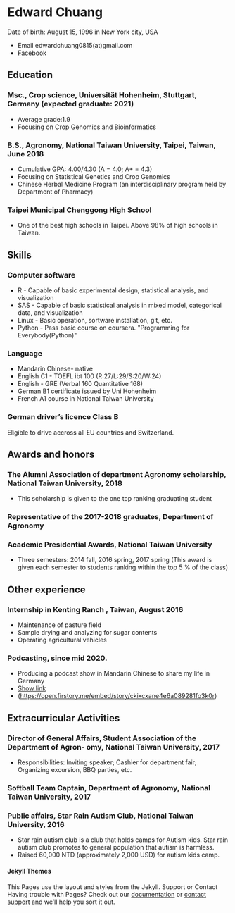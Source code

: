 # Edward Chuang
Date of birth: August 15, 1996 in New York city, USA

- Email edwardchuang0815(at)gmail.com
- [Facebook](https://www.facebook.com/edwardchuang0815)

## Education

### Msc., Crop science, Universität Hohenheim, Stuttgart, Germany (expected graduate: 2021)
- Average grade:1.9
- Focusing on Crop Genomics and Bioinformatics

### B.S., Agronomy, National Taiwan University, Taipei, Taiwan, June 2018
- Cumulative GPA: 4.00/4.30 (A = 4.0; A+ = 4.3)
- Focusing on Statistical Genetics and Crop Genomics
- Chinese Herbal Medicine Program (an interdisciplinary program held by Department of Pharmacy)

### Taipei Municipal Chenggong High School
- One of the best high schools in Taipei. Above 98% of high schools in Taiwan.


## Skills
### Computer software
- R - Capable of basic experimental design, statistical analysis, and visualization
- SAS - Capable of basic statistical analysis in mixed model, categorical data, and visualization
- Linux - Basic operation, sortware installation, git, etc.
- Python - Pass basic course on coursera. "Programming for Everybody(Python)"

### Language
- Mandarin Chinese- native
- English C1 - TOEFL ibt 100 (R:27/L:29/S:20/W:24) 
- English - GRE (Verbal 160 Quantitative 168)
- German B1 certificate issued by Uni Hohenheim
- French A1 course in National Taiwan University

### German driver’s licence Class B
Eligible to drive accross all EU countries and Switzerland.


## Awards and honors

### The Alumni Association of department Agronomy scholarship, National Taiwan University, 2018
- This scholarship is given to the one top ranking graduating student

### Representative of the 2017-2018 graduates, Department of Agronomy
### Academic Presidential Awards, National Taiwan University
- Three semesters: 2014 fall, 2016 spring, 2017 spring (This award is given each semester to students ranking within the top 5 % of the class)

## Other experience

### Internship in Kenting Ranch , Taiwan, August 2016
- Maintenance of pasture field
- Sample drying and analyzing for sugar contents 
- Operating agricultural vehicles

### Podcasting, since mid 2020.
- Producing a podcast show in Mandarin Chinese to share my life in Germany 
- [Show link](https://open.firstory.me/user/shun-de-leben/platforms)
- (https://open.firstory.me/embed/story/ckixcxane4e6a089281fo3k0r)

## Extracurricular Activities
### Director of General Affairs, Student Association of the Department of Agron- omy, National Taiwan University, 2017
- Responsibilities: Inviting speaker; Cashier for department fair; Organizing excursion, BBQ parties, etc.

### Softball Team Captain, Department of Agronomy, National Taiwan University, 2017
### Public affairs, Star Rain Autism Club, National Taiwan University, 2016
- Star rain autism club is a club that holds camps for Autism kids. Star rain autism club promotes to general population that autism is harmless.
- Raised 60,000 NTD (approximately 2,000 USD) for autism kids camp.

#### Jekyll Themes
This Pages use the layout and styles from the Jekyll.
Support or Contact
Having trouble with Pages? Check out our [documentation](https://docs.github.com/categories/github-pages-basics/) or [contact support](https://support.github.com/contact) and we’ll help you sort it out.
